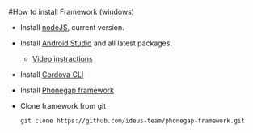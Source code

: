 #How to install Framework (windows)

  - Install [nodeJS](https://nodejs.org/en/), current version.
  - Install [Android Studio](https://developer.android.com/studio/index.html) and all latest packages.
    - [Video instractions](https://www.youtube.com/watch?v=xWa8Rf9cBps)
  - Install [Cordova CLI](https://cordova.apache.org/#getstarted)
  - Install [Phonegap framework](http://phonegap.com/getstarted)
  - Clone framework from git

    ```
    git clone https://github.com/ideus-team/phonegap-framework.git
    ```